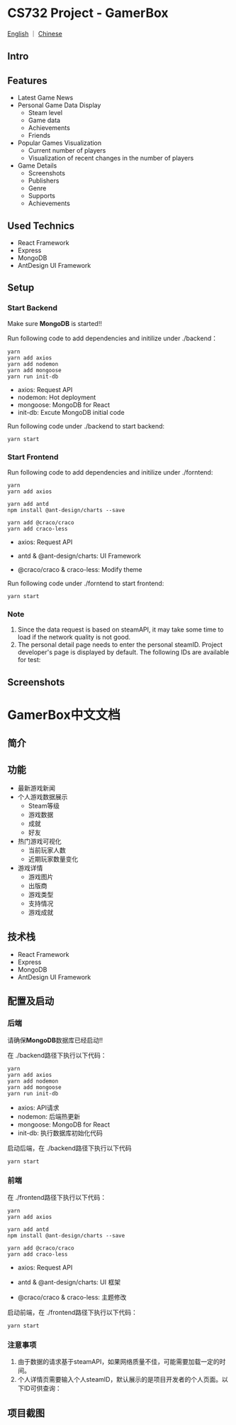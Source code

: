 # CS732 Project - GamerBox

[English](#) ｜ [Chinese](#GamerBox中文文档)

## Intro

## Features

* Latest Game News
* Personal Game Data Display
  * Steam level
  * Game data
  * Achievements
  * Friends
* Popular Games Visualization
  * Current number of players
  * Visualization of recent changes in the number of players
* Game Details
  * Screenshots
  * Publishers
  * Genre
  * Supports
  * Achievements

## Used Technics 

* React Framework
* Express
* MongoDB
* AntDesign UI Framework

## Setup 

### Start Backend

Make sure **MongoDB** is started!!

Run following code to add dependencies and initilize under ./backend：

```
yarn
yarn add axios
yarn add nodemon
yarn add mongoose
yarn run init-db
```

* axios: Request API
* nodemon: Hot deployment
* mongoose: MongoDB for React
* init-db: Excute MongoDB initial code


Run following code  under ./backend to start backend:
```
yarn start
```


### Start Frontend

Run following code to add dependencies and initilize under ./forntend:

```
yarn
yarn add axios

yarn add antd
npm install @ant-design/charts --save

yarn add @craco/craco
yarn add craco-less
```

* axios: Request API

* antd & @ant-design/charts: UI Framework

* @craco/craco & craco-less: Modify theme


Run following code  under ./forntend to start frontend:

```
yarn start
```

### Note

1. Since the data request is based on steamAPI, it may take some time to load if the network quality is not good.
2. The personal detail page needs to enter the personal steamID. Project developer's page is displayed by default. The following IDs are available for test:


## Screenshots





# GamerBox中文文档

## 简介


## 功能
* 最新游戏新闻
* 个人游戏数据展示
  * Steam等级
  * 游戏数据
  * 成就
  * 好友
* 热门游戏可视化
  * 当前玩家人数
  * 近期玩家数量变化
* 游戏详情
  * 游戏图片
  * 出版商
  * 游戏类型
  * 支持情况
  * 游戏成就

## 技术栈

* React Framework
* Express
* MongoDB
* AntDesign UI Framework

## 配置及启动
### 后端

请确保**MongoDB**数据库已经启动!!

在 ./backend路径下执行以下代码：

```
yarn
yarn add axios
yarn add nodemon
yarn add mongoose
yarn run init-db
```

* axios: API请求
* nodemon: 后端热更新
* mongoose: MongoDB for React
* init-db: 执行数据库初始化代码


启动后端，在 ./backend路径下执行以下代码
```
yarn start
```


### 前端

在 ./frontend路径下执行以下代码：

```
yarn
yarn add axios

yarn add antd
npm install @ant-design/charts --save

yarn add @craco/craco
yarn add craco-less
```

* axios: Request API

* antd & @ant-design/charts: UI 框架

* @craco/craco & craco-less: 主题修改

启动前端，在 ./frontend路径下执行以下代码：
```
yarn start
```

### 注意事项
1. 由于数据的请求基于steamAPI，如果网络质量不佳，可能需要加载一定的时间。
2. 个人详情页需要输入个人steamID，默认展示的是项目开发者的个人页面。以下ID可供查询：


## 项目截图

